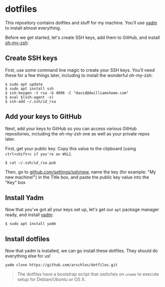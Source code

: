# dotfiles

This repository contains dotfiles and stuff for my machine. You'll use [yadm](https://thelocehiliosan.github.io/yadm/) to install almost everything.

Before we get started, let's create SSH keys, add them to GitHub, and install [oh-my-zsh](https://github.com/ohmyzsh/ohmyzsh):

## Create SSH keys

First, use some command line magic to create your SSH keys. You'll need these for a few things later, including to install the wonderful oh-my-zsh:

```console
$ sudo apt update
$ sudo apt install ssh
$ ssh-keygen -t rsa -b 4096 -C "david@dwilliamshome.com"
$ eval $(ssh-agent -s)
$ ssh-add ~/.ssh/id_rsa
```

## Add your keys to GitHub

Next, add your keys to GitHub so you can access various GitHub repositories, including the oh-my-zsh one as well as your private repos later.

First, get your public key. Copy this value to the clipboard (using `ctrl+shift+c if you're on WSL`).

```console
$ cat ~/.ssh/id_rsa.pub
```

Then, go to [github.com/settings/ssh/new](https://github.com/settings/ssh/new), name the key (for example: "My new machine!") in the Title box, and paste the public key value into the "Key" box

## Install Yadm

Now that you've got all your keys set up, let's get our `apt` package manager ready, and install [yadm](https://thelocehiliosan.github.io/yadm/):

```console
$ sudo apt install yadm
```

## Install dotfiles

Now that yadm is installed, we can go install these dotfiles. They should do everything else for us!

```console
yadm clone https://github.com/arschles/dotfiles.git
```

>The dotfiles have a bootstrap script that switches on `uname` to execute setup for Debian/Ubuntu or OS X.
